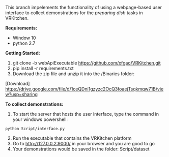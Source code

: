 This branch impelements the functionality of using a webpage-based user interface to collect demonstrations for the *preparing dish* tasks in VRKitchen.

**Requirements:**
- Window 10
- python 2.7

**Getting Started:**
1. git clone -b webApiExecutable https://github.com/xfgao/VRKitchen.git
2. pip install -r requirements.txt
3. Download the zip file and unzip it into the /Binaries folder:

[Download] https://drive.google.com/file/d/1ceQDni1gzyzc2OcQ3foaejTsqkmqw71B/view?usp=sharing


**To collect demonstrations:**
1. To start the server that hosts the user interface, type the command in your windows powershell: 
```
python Script/interface.py
```
2. Run the executable that contains the VRKitchen platform
3. Go to http://127.0.0.2:9000/ in your browser and you are good to go
4. Your demonstrations would be saved in the folder: Script/dataset
